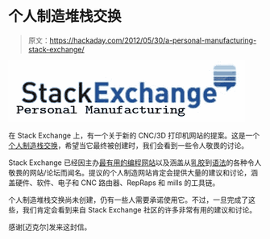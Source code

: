 # 个人制造堆栈交换

> 原文：<https://hackaday.com/2012/05/30/a-personal-manufacturing-stack-exchange/>

![](img/c02db5c219dfda55293a27323ec76b5e.png "stack")

在 Stack Exchange 上，有一个关于新的 CNC/3D 打印机网站的提案。这是一个[个人制造栈交换](http://area51.stackexchange.com/proposals/22246/personal-manufacturing)，希望当它最终被创建时，我们会看到一些令人敬畏的讨论。

Stack Exchange 已经因主办[最有用的编程网站](http://stackoverflow.com/)以及涵盖从[乳胶](http://tex.stackexchange.com/)到[语法](http://english.stackexchange.com/)的各种令人敬畏的网站/论坛而闻名。提议的个人制造网站肯定会提供大量的建议和讨论，涵盖硬件、软件、电子和 CNC 路由器、RepRaps 和 mills 的工具链。

个人制造堆栈交换尚未创建，仍有一些人需要承诺使用它。不过，一旦完成了这些，我们肯定会看到来自 Stack Exchange 社区的许多非常有用的建议和讨论。

感谢[迈克尔]发来这封信。